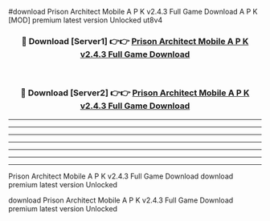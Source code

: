 #download Prison Architect Mobile A P K v2.4.3 Full Game Download A P K [MOD] premium latest version Unlocked ut8v4 



<div align="center">
<h3>🔴 Download [Server1] 👉👉 <a href="https://apkdownload1.web.app/">Prison Architect Mobile A P K v2.4.3 Full Game Download</a></h3><br>

<h3>🔴 Download [Server2] 👉👉 <a href="https://apkdownload1.web.app/">Prison Architect Mobile A P K v2.4.3 Full Game Download</a></h3>
</div>





----------------------------------------------------------

----------------------------------------------------------

----------------------------------------------------------

----------------------------------------------------------

----------------------------------------------------------

----------------------------------------------------------

----------------------------------------------------------

Prison Architect Mobile A P K v2.4.3 Full Game Download download premium latest version Unlocked

download Prison Architect Mobile A P K v2.4.3 Full Game Download premium latest version Unlocked

